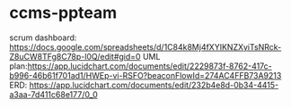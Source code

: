 # ccms-ppteam
scrum dashboard: https://docs.google.com/spreadsheets/d/1C84k8Mj4fXYIKNZXyiTsNRck-Z8uCW8TFg8C78p-l0Q/edit#gid=0
UML plan:https://app.lucidchart.com/documents/edit/2229873f-8762-417c-b996-46b61f701ad1/HWEp-vi-RSFO?beaconFlowId=274AC4FFB73A9213
ERD: https://app.lucidchart.com/documents/edit/232b4e8d-0b34-4415-a3aa-7d411c68e177/0_0